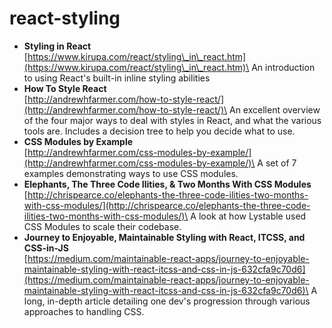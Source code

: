 # react-styling

* **Styling in React**\
  [https://www.kirupa.com/react/styling\_in\_react.htm](https://www.kirupa.com/react/styling\_in\_react.htm)\
  An introduction to using React's built-in inline styling abilities
* **How To Style React**\
  [http://andrewhfarmer.com/how-to-style-react/](http://andrewhfarmer.com/how-to-style-react/)\
  An excellent overview of the four major ways to deal with styles in React, and what the various tools are. Includes a decision tree to help you decide what to use.
* **CSS Modules by Example**\
  [http://andrewhfarmer.com/css-modules-by-example/](http://andrewhfarmer.com/css-modules-by-example/)\
  A set of 7 examples demonstrating ways to use CSS modules.
* **Elephants, The Three Code Ilities, & Two Months With CSS Modules**\
  [http://chrispearce.co/elephants-the-three-code-ilities-two-months-with-css-modules/](http://chrispearce.co/elephants-the-three-code-ilities-two-months-with-css-modules/)\
  A look at how Lystable used CSS Modules to scale their codebase.
* **Journey to Enjoyable, Maintainable Styling with React, ITCSS, and CSS-in-JS**\
  [https://medium.com/maintainable-react-apps/journey-to-enjoyable-maintainable-styling-with-react-itcss-and-css-in-js-632cfa9c70d6](https://medium.com/maintainable-react-apps/journey-to-enjoyable-maintainable-styling-with-react-itcss-and-css-in-js-632cfa9c70d6)\
  A long, in-depth article detailing one dev's progression through various approaches to handling CSS.
